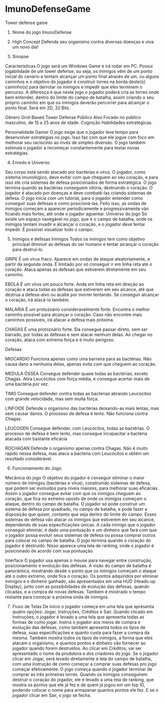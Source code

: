 ImunoDefenseGame
================

Tower defense game

1. Nome do jogo
ImunoDefense

2. High Concept
Defenda seu organismo contra diversas doenças e viva um novo dia!

3. Sinopse

Características
O jogo será um Windows Game e irá rodar em PC. Possui jogabilidade de um tower defense, ou seja, os inimigos vêm de um ponto inicial do cenário e tentam alcançar um ponto final através de um, ou alguns caminhos e o objetivo do jogador é construir torres na borda deste(s) caminho(s) para derrotar os inimigos e impedir que eles terminem o percurso. A diferença é que neste jogo o jogador poderá cria as torres onde bem entender, dentro do limite do campo de batalha, assim criando o seu próprio caminho em que os inimigos deverão percorrer para alcançar o ponto final.
  Será em 2D, 32 Bits.

Gênero
Grid-Based Tower Defense
Público Alvo
Focado no público masculino, de 15 a 25 anos de idade.
Cognição
Habilidades estratégicas.

Personalidade Gamer
O jogo exige que o jogador leve tempo para desenvolver estratégias no jogo. Isso faz com que ele jogue com foco em melhorar seu raciocínio ao invés de simples diversão. O jogo também estimula o jogador a recomeçar constantemente para testar novas estratégias.

4. Enredo e Universo

Seu corpo está sendo atacado por bactérias e vírus. O jogador, como sistema imunológico, deve evitar com que cheguem ao seu coração, e para isso ele cria sistemas de defesa posicionados de forma estratégica. O jogo termina quando as bactérias conseguem vitória, destruindo o coração.
O jogador é atacado por doenças e deve combatê-las criando sistemas de defesa.
O jogo inicia com um tutorial, para o jogador entender como conseguir suas defesas e como posicioná-las. Feito isso, as ondas de inimigos começam a aparecer periodicamente e progressivamente vão ficando mais fortes, até onde o jogador aguentar.
Universo do jogo
Só existe um espaço navegável no jogo, que é o campo de batalha, onde os inimigos tentam invadir e alcançar o coração, e o jogador deve tentar impedir. É possível visualizar todo o campo.


5. Inimigos e defesas
Inimigos
	Todos os inimigos tem como objetivo principal diminuir as defesas do ser humano e tentar alcançar o coração para destruí-lo.

GRIPE
	É um vírus fraco.
	Aparece em ondas de ataque aleatoriamente, a partir da segunda onda. É limitado por só conseguir ir em linha reta até o coração. Ataca apenas as defesas que estiverem diretamente em seu caminho.

EBOLA
É um vírus um pouco forte.
Anda em linha reta em direção ao coração e ataca todas as defesas que estiverem em seu alcance, até que destrua a defesa-alvo ou acabe por morrer tentando. Se conseguir alcançar o coração, irá atacá-lo também.

MALARIA
	É um protozoário consideravelmente forte.
	Encontra o melhor caminho possível para alcançar o coração. Caso não encontre mais caminhos possíveis, irá atacar a defesa mais próxima.

CHAGAS
	É uma protozoário forte.
	Ela consegue passar direto, sem ser barrado, por todas as defesas e sem atacar nenhum delas. Ao chegar no coração, ataca com extrema força e é muito perigoso.



Defesas

MIOCARDIO
	Funciona apenas como uma barreira para as bactérias. Não causa dano a nenhuma delas, apenas evita com que cheguem ao coração.

MEDULA ÓSSEA
Consegue defender quase todas as bactérias, exceto Chagas. Atira Leucócitos  com força média, e consegue acertar mais de uma bactéria por vez.

TIMO
Consegue defender contra todas as bactérias atirando Leucócitos com grande velocidade, mas sem muita força.

LINFOIDE
Defende o organismo das bactérias deixando-as mais lentas, mas sem causar danos. O processo de defesa é lento. Não funciona contra Chagas.

LEUCOGEN
Consegue defender, com Leucócitos, todas as bactérias. O processo de defesa é bem lento, mas consegue incapacitar a bactéria atacada com bastante eficácia

ROCHAGAN
	Defende o organismo apenas contra Chagas. Não é muito rápido nessa defesa, mas ataca a bactéria com Leucócitos e obtém um resultado considerável.

6. Funcionamento do Jogo

Mecânica do jogo
O objetivo do jogador é conseguir eliminar o maior número de inimigos (bactérias e vírus), construindo sistemas de defesa, que podem ser evoluídos para níveis maiores, para melhorar suas eficácias. Assim o jogador consegue evitar com que os inimigos cheguem ao coração, que fica no extremo oposto de onde os inimigos começam o ataque, dentro do campo de batalha.
O jogador só pode construir um sistema de defesa por quadrado, no campo de batalha, e pode fazer a disposição que quiser, contanto que seja dentro do limite do campo. Esses sistemas de defesa vão atacar os inimigos que estiverem em seu alcance, dependendo de suas especificações únicas.
A cada inimigo que o jogador conseguir eliminar, é dado uma pontuação e um dinheiro que fará com que o jogador possa evoluir seus sistemas de defesa ou possa comprar outros para colocar no campo de batalha.
	O jogo termina quando o coração do jogador é destruído. Nisso aparece uma tela de ranking, onde o jogador é posicionado de acordo com sua pontuação.


Interface
	O jogador usa apenas o mouse para navegar entre construção, posicionamento e evolução das defesas.
	A visão do campo de batalha é panorâmica, mostrando desde o ponto que os inimigos começam o ataque até o outro extremo, onde fica o coração.
	Os pontos adquiridos por eliminar inimigos e o dinheiro ganhado, são apresentados em uma HUD (Heads-up Display), junto com as possibilidades de evolução das defesas, quando clicadas, e a compra de novas defesas. Também é mostrado o tempo restante para começar a próxima onda de inimigos.


7. Fluxo de Telas
De início o jogador começa em uma tela que apresenta quatro opções: Jogar, Instruções, Créditos e Sair.
	Quando clicado em Instruções, o jogador é levado a uma tela que apresenta todas as formas de como jogar. Instrui o jogador aos meios de compra e evolução das defesas, como também apresenta todos os tipos de defesa, suas especificações e quanto custa para fazer a compra da mesma. Também mostra todos os tipos de inimigos, a forma que eles atacam o organismo, e quantos pontos e dinheiro vão fornecer ao jogador quando forem destruídos.
	Ao clicar em Créditos, vai ser apresentado o nome da produtora e dos criadores do jogo.
	Se o jogador clicar em Jogar, será levado diretamente à tela do campo de batalha, com uma instrução de como começar a comprar suas defesas pro jogo começar efetivamente. O jogo começa quando o jogador terminar de comprar as três primeiras torres.
	Quando os inimigos conseguirem destruir o coração do jogador, ele é levado a uma tela de ranking, que mostra os pontos que ele já fez e de quem já jogou em um top 10, podendo colocar o nome para armazenar quantos pontos ele fez. 
	E se o jogador clicar em Sair, o jogo se fecha.
